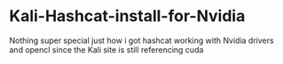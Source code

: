# Kali-Hashcat-install-for-Nvidia
Nothing super special just how i got hashcat working with Nvidia drivers and opencl since the Kali site is still referencing cuda
